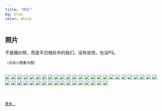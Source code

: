 ```yaml
---
title: "照片"
bg: blue
color: white
---
```


## 照片

<div class="center">
	<p>不是婚纱照，而是平日相处中的我们。没有妆饰，也没PS。</p>
	<p><small>（点击小图看大图）</small></p>
	<br />
	<a href="http://cuicui.sinaapp.com/photos/1.jpg" rel="lightbox-love" title="不，这不是错觉"><img src="http://cuicui.sinaapp.com/photos/1s.jpg" /></a>
	<a href="http://cuicui.sinaapp.com/photos/2.jpg" rel="lightbox-love" title="滑雪"><img src="http://cuicui.sinaapp.com/photos/2s.jpg" /></a>
	<a href="http://cuicui.sinaapp.com/photos/3.jpg" rel="lightbox-love" title="暖"><img src="http://cuicui.sinaapp.com/photos/3s.jpg" /></a>
	<a href="http://cuicui.sinaapp.com/photos/4.jpg" rel="lightbox-love" title="毕业了"><img src="http://cuicui.sinaapp.com/photos/4s.jpg" /></a>
	<a href="http://cuicui.sinaapp.com/photos/5.jpg" rel="lightbox-love" title="于北师大"><img src="http://cuicui.sinaapp.com/photos/5s.jpg" /></a>
	<a href="http://cuicui.sinaapp.com/photos/6.jpg" rel="lightbox-love" title="运动"><img src="http://cuicui.sinaapp.com/photos/6s.jpg" /></a>
	<a href="http://cuicui.sinaapp.com/photos/7.jpg" rel="lightbox-love" title="科技"><img src="http://cuicui.sinaapp.com/photos/7s.jpg" /></a>
	<a href="http://cuicui.sinaapp.com/photos/8.jpg" rel="lightbox-love" title="悉尼邦迪海滩"><img src="http://cuicui.sinaapp.com/photos/8s.jpg" /></a>
	<a href="http://cuicui.sinaapp.com/photos/9.jpg" rel="lightbox-love" title="悉尼海港大桥"><img src="http://cuicui.sinaapp.com/photos/9s.jpg" /></a>
	<a href="http://cuicui.sinaapp.com/photos/22.jpg" rel="lightbox-love" title="恒久远"><img src="http://cuicui.sinaapp.com/photos/22s.jpg" /></a>
	<a href="http://cuicui.sinaapp.com/photos/33.jpg" rel="lightbox-love" title="我还瘦的时候我们就在一起了"><img src="http://cuicui.sinaapp.com/photos/33s.jpg" /></a>
	<a href="http://cuicui.sinaapp.com/photos/40.jpg" rel="lightbox-love" title="路漫漫"><img src="http://cuicui.sinaapp.com/photos/40s.jpg" /></a>
	<a href="http://cuicui.sinaapp.com/photos/43.jpg" rel="lightbox-love" title="大坂环球影城"><img src="http://cuicui.sinaapp.com/photos/43s.jpg" /></a>
	<a href="http://cuicui.sinaapp.com/photos/44.jpg" rel="lightbox-love" title="山呢？"><img src="http://cuicui.sinaapp.com/photos/44s.jpg" /></a>
	<a href="http://cuicui.sinaapp.com/photos/45.jpg" rel="lightbox-love" title="富士山"><img src="http://cuicui.sinaapp.com/photos/45s.jpg" /></a>
	<a href="http://cuicui.sinaapp.com/photos/11.jpg" rel="lightbox-love" title="野"><img src="http://cuicui.sinaapp.com/photos/11s.jpg" /></a>
	<a href="http://cuicui.sinaapp.com/photos/13.jpg" rel="lightbox-love" title="吃的特写"><img src="http://cuicui.sinaapp.com/photos/13s.jpg" /></a>
	<a href="http://cuicui.sinaapp.com/photos/14.jpg" rel="lightbox-love" title="没去伊朗"><img src="http://cuicui.sinaapp.com/photos/14s.jpg" /></a>
	<a href="http://cuicui.sinaapp.com/photos/15.jpg" rel="lightbox-love" title="这衣服，明明是……"><img src="http://cuicui.sinaapp.com/photos/15s.jpg" /></a>
	<a href="http://cuicui.sinaapp.com/photos/16.jpg" rel="lightbox-love" title="海里游"><img src="http://cuicui.sinaapp.com/photos/16s.jpg" /></a>
	<a href="http://cuicui.sinaapp.com/photos/17.jpg" rel="lightbox-love" title="不是摆拍"><img src="http://cuicui.sinaapp.com/photos/17s.jpg" /></a>
	<a href="http://cuicui.sinaapp.com/photos/18.jpg" rel="lightbox-love" title="哈达"><img src="http://cuicui.sinaapp.com/photos/18s.jpg" /></a>
	<a href="http://cuicui.sinaapp.com/photos/19.jpg" rel="lightbox-love" title="牛"><img src="http://cuicui.sinaapp.com/photos/19s.jpg" /></a>
	<a href="http://cuicui.sinaapp.com/photos/23.jpg" rel="lightbox-love" title="我为峰"><img src="http://cuicui.sinaapp.com/photos/23s.jpg" /></a>
	<a href="http://cuicui.sinaapp.com/photos/24.jpg" rel="lightbox-love" title="豪放派"><img src="http://cuicui.sinaapp.com/photos/24s.jpg" /></a>
	<a href="http://cuicui.sinaapp.com/photos/25.jpg" rel="lightbox-love" title="淑女"><img src="http://cuicui.sinaapp.com/photos/25s.jpg" /></a>
	<a href="http://cuicui.sinaapp.com/photos/26.jpg" rel="lightbox-love" title="装酷"><img src="http://cuicui.sinaapp.com/photos/26s.jpg" /></a>
	<a href="http://cuicui.sinaapp.com/photos/27.jpg" rel="lightbox-love" title="歌剧院"><img src="http://cuicui.sinaapp.com/photos/27s.jpg" /></a>
	<a href="http://cuicui.sinaapp.com/photos/28.jpg" rel="lightbox-love" title="腕带"><img src="http://cuicui.sinaapp.com/photos/28s.jpg" /></a>
	<a href="http://cuicui.sinaapp.com/photos/29.jpg" rel="lightbox-love" title="甜"><img src="http://cuicui.sinaapp.com/photos/29s.jpg" /></a>
	<a href="http://cuicui.sinaapp.com/photos/30.jpg" rel="lightbox-love" title="雪地冰天"><img src="http://cuicui.sinaapp.com/photos/30s.jpg" /></a>
	<a href="http://cuicui.sinaapp.com/photos/31.jpg" rel="lightbox-love" title="君子爱财"><img src="http://cuicui.sinaapp.com/photos/31s.jpg" /></a>
	<a href="http://cuicui.sinaapp.com/photos/32.jpg" rel="lightbox-love" title="花"><img src="http://cuicui.sinaapp.com/photos/32s.jpg" /></a>
	<a href="http://cuicui.sinaapp.com/photos/34.jpg" rel="lightbox-love" title="蓝调"><img src="http://cuicui.sinaapp.com/photos/34s.jpg" /></a>
	<a href="http://cuicui.sinaapp.com/photos/36.jpg" rel="lightbox-love" title="羞"><img src="http://cuicui.sinaapp.com/photos/36s.jpg" /></a>
	<a href="http://cuicui.sinaapp.com/photos/37.jpg" rel="lightbox-love" title="还在羞"><img src="http://cuicui.sinaapp.com/photos/37s.jpg" /></a>
	<a href="http://cuicui.sinaapp.com/photos/38.jpg" rel="lightbox-love" title="没错，那是我"><img src="http://cuicui.sinaapp.com/photos/38s.jpg" /></a>
	<a href="http://cuicui.sinaapp.com/photos/41.jpg" rel="lightbox-love" title="一个男人，当他站立的时候"><img src="http://cuicui.sinaapp.com/photos/41s.jpg" /></a>
	<a href="http://cuicui.sinaapp.com/photos/42.jpg" rel="lightbox-love" title="远方"><img src="http://cuicui.sinaapp.com/photos/42s.jpg" /></a>
	<a href="http://cuicui.sinaapp.com/photos/46.jpg" rel="lightbox-love" title="可爱"><img src="http://cuicui.sinaapp.com/photos/46s.jpg" /></a>
	<a href="http://cuicui.sinaapp.com/photos/47.jpg" rel="lightbox-love" title="咧嘴笑"><img src="http://cuicui.sinaapp.com/photos/47s.jpg" /></a>
	<a href="http://cuicui.sinaapp.com/photos/48.jpg" rel="lightbox-love" title="日本的烧肉"><img src="http://cuicui.sinaapp.com/photos/48s.jpg" /></a>
	<br><br><br>
	<p><a href="http://xiangce.baidu.com/shengbinmeng"><small>更多...</small></a></p>
</div>

